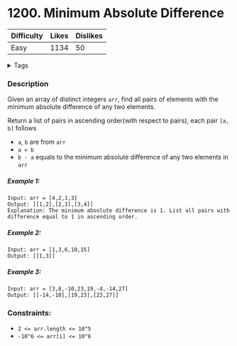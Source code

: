 # 1200. Minimum Absolute Difference

| Difficulty | Likes | Dislikes |
| ---------- | ----- | -------- |
| Easy       | 1134  | 50       |

<details>
<summary>Tags</summary>

`Arrays` | `Sorting`

</details>

### Description

Given an array of distinct integers `arr`, find all pairs of elements with the minimum absolute difference of any two elements.

Return a list of pairs in ascending order(with respect to pairs), each pair `[a, b]` follows

-   `a`, `b` are from `arr`
-   `a < b`
-   `b - a` equals to the minimum absolute difference of any two elements in `arr`

##### Example 1:

```
Input: arr = [4,2,1,3]
Output: [[1,2],[2,3],[3,4]]
Explanation: The minimum absolute difference is 1. List all pairs with difference equal to 1 in ascending order.
```

##### Example 2:

```
Input: arr = [1,3,6,10,15]
Output: [[1,3]]
```

##### Example 3:

```
Input: arr = [3,8,-10,23,19,-4,-14,27]
Output: [[-14,-10],[19,23],[23,27]]
```

### Constraints:

-   `2 <= arr.length <= 10^5`
-   `-10^6 <= arr[i] <= 10^6`
